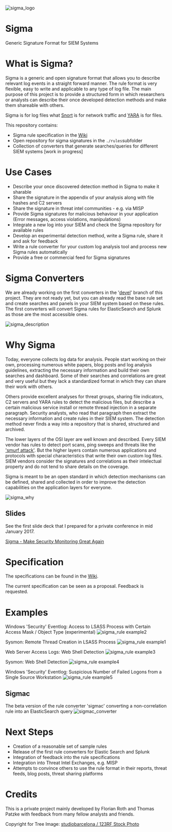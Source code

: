 ![sigma_logo](./images/Sigma_0.3.png)

# Sigma
Generic Signature Format for SIEM Systems

# What is Sigma?

Sigma is a generic and open signature format that allows you to describe relevant log events in a straight forward manner. The rule format is very flexible, easy to write and applicable to any type of log file. The main purpose of this project is to provide a structured form in which researchers or analysts can describe their once developed detection methods and make them shareable with others.

Sigma is for log files what [Snort](https://www.snort.org/) is for network traffic and [YARA](https://github.com/VirusTotal/yara) is for files.   

This repository contains:

* Sigma rule specification in the [Wiki](https://github.com/Neo23x0/sigma/wiki/Specification)
* Open repository for sigma signatures in the ```./rules```subfolder
* Collection of converters that generate searches/queries for different SIEM systems [work in progress]

# Use Cases

* Describe your once discovered detection method in Sigma to make it sharable 
* Share the signature in the appendix of your analysis along with file hashes and C2 servers
* Share the signature in threat intel communities - e.g. via MISP
* Provide Sigma signatures for malicious behaviour in your application (Error messages, access violations, manipulations) 
* Integrate a new log into your SIEM and check the Sigma repository for available rules
* Develop an experimental detection method, write a Sigma rule, share it and ask for feedback
* Write a rule converter for your custom log analysis tool and process new Sigma rules automatically
* Provide a free or commercial feed for Sigma signatures

# Sigma Converters

We are already working on the first converters in the '[devel](https://github.com/Neo23x0/sigma/tree/devel-sigmac/tools)' branch of this project. They are not ready yet, but you can already read the base rule set and create searches and panels in your SIEM system based on these rules. The first converters will convert Sigma rules for ElasticSearch and Splunk as those are the most accessible ones. 

![sigma_description](./images/Sigma-description.png)

# Why Sigma

Today, everyone collects log data for analysis. People start working on their own, processing numerous white papers, blog posts and log analysis guidelines, extracting the necessary information and build their own searches and dashboard. Some of their searches and correlations are great and very useful but they lack a standardized format in which they can share their work with others. 

Others provide excellent analyses for threat groups, sharing file indicators, C2 servers and YARA rules to detect the malicious files, but describe a certain malicious service install or remote thread injection in a separate paragraph. Security analysts, who read that paragraph then extract the necessary information and create rules in their SIEM system. The detection method never finds a way into a repository that is shared, structured and archived. 

The lower layers of the OSI layer are well known and described. Every SIEM vendor has rules to detect port scans, ping sweeps and threats like the ['smurf attack'](https://en.wikipedia.org/wiki/Smurf_attack). But the higher layers contain numerous applications and protocols  with special characteristics that write their own custom log files. SIEM vendors consider the signatures and correlations as their intelectual property and do not tend to share details on the coverage. 

Sigma is meant to be an open standard in which detection mechanisms can be defined, shared and collected in order to improve the detection capabilities on the application layers for everyone. 

![sigma_why](./images/Problem_OSI_v01.png)

## Slides

See the first slide deck that I prepared for a private conference in mid January 2017.

[Sigma - Make Security Monitoring Great Again](https://www.slideshare.net/secret/gvgxeXoKblXRcA)

# Specification

The specifications can be found in the [Wiki](https://github.com/Neo23x0/sigma/wiki/Specification). 

The current specification can be seen as a proposal. Feedback is requested.

# Examples

Windows 'Security' Eventlog: Access to LSASS Process with Certain Access Mask / Object Type (experimental)
![sigma_rule example2](./images/Sigma_rule_example2.png)

Sysmon: Remote Thread Creation in LSASS Process
![sigma_rule example1](./images/Sigma_rule_example1.png)

Web Server Access Logs: Web Shell Detection
![sigma_rule example3](./images/Sigma_rule_example3.png)

Sysmon: Web Shell Detection
![sigma_rule example4](./images/Sigma_rule_example4.png)

Windows 'Security' Eventlog: Suspicious Number of Failed Logons from a Single Source Workstation
![sigma_rule example5](./images/Sigma_rule_example5.png)

## Sigmac

The beta version of the rule converter 'sigmac' converting a non-correlation rule into an ElasticSearch query
![sigmac_converter](./images/Sigmac-win_susp_rc4_kerberos.png)

# Next Steps 

* Creation of a reasonable set of sample rules
* Release of the first rule converters for Elastic Search and Splunk
* Integration of feedback into the rule specifications
* Integration into Threat Intel Exchanges, e.g. MISP
* Attempts to convince others to use the rule format in their reports, threat feeds, blog posts, threat sharing platforms

# Credits

This is a private project mainly developed by Florian Roth and Thomas Patzke with feedback from many fellow analysts and friends.  

Copyright for Tree Image: [studiobarcelona / 123RF Stock Photo](http://www.123rf.com/profile_studiobarcelona)
